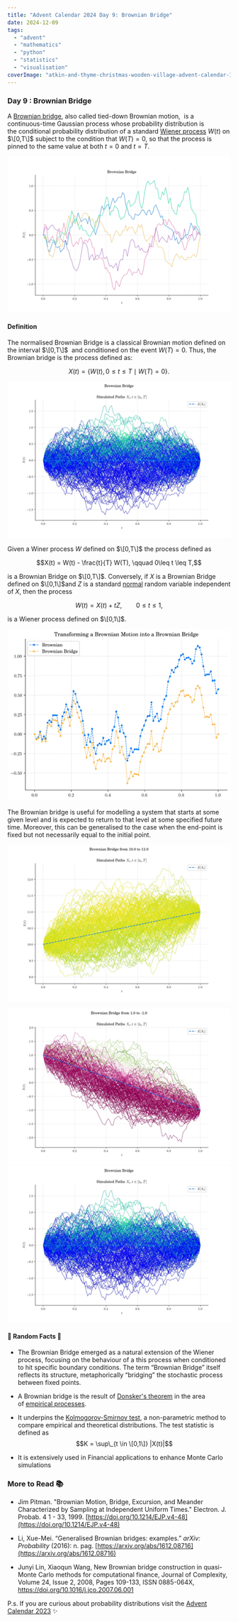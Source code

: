 ```yaml
---
title: "Advent Calendar 2024 Day 9: Brownian Bridge"
date: 2024-12-09
tags: 
  - "advent"
  - "mathematics"
  - "python"
  - "statistics"
  - "visualisation"
coverImage: "atkin-and-thyme-christmas-wooden-village-advent-calendar-1024023_1-edited.jpg"
---
```



### Day 9 : Brownian Bridge

A [Brownian bridge](https://en.wikipedia.org/wiki/Brownian_bridge), also called tied-down Brownian motion,  is a continuous-time Gaussian process whose probability distribution is the conditional probability distribution of a standard [Wiener process](https://en.wikipedia.org/wiki/Wiener_process) $W(t)$ on $\[0,T\]$ subject to the condition that $W(T)=0$, so that the process is pinned to the same value at both $t=0$ and $t=T$. 

![](images/tempImageFc9NDd.jpg)

#### Definition

The normalised Brownian Bridge is a classical Brownian motion defined on the interval $\[0,T\]$  and conditioned on the event $W(T)=0$. Thus, the Brownian bridge is the process defined as:

$$X(t) = \{ W(t), 0\leq t\leq T \mid W(T) =0 \}.$$

![](images/tempImageNBxIRc.jpg)

Given a Winer process $W$ defined on $\[0,T\]$ the process defined as

$$X(t) = W(t) - \frac{t}{T} W(T), \qquad 0\leq t \leq T,$$

is a Brownian Bridge on $\[0,T\]$. Conversely, if $X$ is a Brownian Bridge defined on $\[0,1\]$and $Z$ is a standard [normal](https://en.wikipedia.org/wiki/Normal_distribution) random variable independent of $X$, then the process

$$W(t) = X(t) + t Z, \qquad 0\leq t \leq 1,$$

is a Wiener process defined on $\[0,1\]$.

![](images/tempImagelyHb9P.jpg)

The Brownian bridge is useful for modelling a system that starts at some given level and is expected to return to that level at some specified future time. Moreover, this can be generalised to the case when the end-point is fixed but not necessarily equal to the initial point.

![](images/tempImageX4WLst.jpg)

![](images/tempImageyHknmA.jpg)
![](images/tempImageNBxIRc.jpg)

#### 🔔 Random Facts 🔔

- The Brownian Bridge emerged as a natural extension of the Wiener process, focusing on the behaviour of a this process when conditioned to hit specific boundary conditions. The term “Brownian Bridge” itself reflects its structure, metaphorically “bridging” the stochastic process between fixed points.

- A Brownian bridge is the result of [Donsker's theorem](https://en.wikipedia.org/wiki/Donsker%27s_theorem) in the area of [empirical processes](https://en.wikipedia.org/wiki/Empirical_process).

- It underpins the [Kolmogorov-Smirnov test](https://en.wikipedia.org/wiki/Kolmogorov–Smirnov_test), a non-parametric method to compare empirical and theoretical distributions. The test statistic is defined as $$K = \sup\_{t \in \[0,1\]} |X(t)|$$

- It is extensively used in Financial applications to enhance Monte Carlo simulations

### More to Read 📚

- Jim Pitman. "Brownian Motion, Bridge, Excursion, and Meander Characterized by Sampling at Independent Uniform Times." Electron. J. Probab. 4 1 - 33, 1999. [https://doi.org/10.1214/EJP.v4-48](https://doi.org/10.1214/EJP.v4-48)

- Li, Xue-Mei. “Generalised Brownian bridges: examples.” _arXiv: Probability_ (2016): n. pag. [https://arxiv.org/abs/1612.08716](https://arxiv.org/abs/1612.08716)

- Junyi Lin, Xiaoqun Wang, New Brownian bridge construction in quasi-Monte Carlo methods for computational finance, Journal of Complexity, Volume 24, Issue 2, 2008, Pages 109-133, ISSN 0885-064X, https://doi.org/10.1016/j.jco.2007.06.001

P.s. If you are curious about probability distributions visit the [Advent Calendar 2023](https://quantgirl.blog/advent-calendar-2023/) ✨
